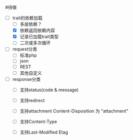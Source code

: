
#待做
- [ ] trait的依赖加载
  - [ ] 多层依赖？
  - [x] 依赖返回依赖内容
  - [x] 记录已加载trait类型
  - [ ] 二次或多次循环
- [ ] request分类
  - [ ] 标准php
  - [ ] json
  - [ ] REST
  - [ ] 其他自定义
- [ ] response分类
  - [ ] 支持status(code & message)
  - [ ] 支持redirect
  - [ ] 支持attachment Content-Disposition 为 "attachment"
  - [ ] 支持Content-Type
  - [ ] 支持Last-Modified Etag
  
  
 

